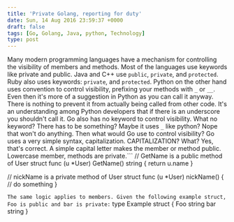 ```yaml
---
title: 'Private Golang, reporting for duty'
date: Sun, 14 Aug 2016 23:59:37 +0000
draft: false
tags: [Go, Golang, Java, python, Technology]
type: post
---
```


Many modern programming languages have a mechanism for controlling the visibility of members and methods. Most of the languages use keywords like private and public. Java and C++ use `public`, `private`, and `protected`. Ruby also uses keywords: `private`, and `protected`. Python on the other hand uses convention to control visibility, prefixing your methods with `_` or `__`. Even then it's more of a suggestion in Python as you can call it anyway. There is nothing to prevent it from actually being called from other code. It's an understanding among Python developers that if there is an underscore you shouldn't call it. Go also has no keyword to control visibility. What no keyword? There has to be something? Maybe it uses `_` like python? Nope that won't do anything. Then what would Go use to control visibility? Go uses a very simple syntax, capitalization. CAPITALIZATION? What? Yes, that's correct. A simple capital letter makes the member or method public. Lowercase member, methods are private.```
// GetName is a public method of User struct
func (u \*User) GetName() string {
  return u.name
}

// nickName is a private method of User struct
func (u \*User) nickName() {
  // do something
}

```The same logic applies to members. Given the following example struct, Foo is public and bar is private:```
type Example struct {
  Foo string
  bar string
}

```So if you want to make your Go methods or members private, just start them with a lowercase letter. Want others to use it, capitalize it.